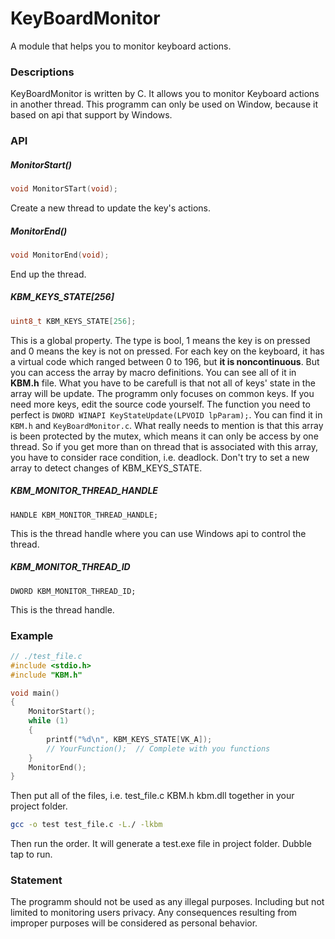 # KeyBoardMonitor
A module that helps you to monitor keyboard actions.

### Descriptions
KeyBoardMonitor is written by C. It allows you to monitor Keyboard actions in another thread.
This programm can only be used on Window, because it based on api that support by Windows.

### API

##### MonitorStart()

```C
void MonitorSTart(void);
```
Create a new thread to update the key's actions.

##### MonitorEnd()

```C
void MonitorEnd(void);
```
End up the thread.

##### KBM_KEYS_STATE[256]

```C
uint8_t KBM_KEYS_STATE[256];
```
This is a global property. The type is bool, 1 means the key is on pressed and 0 means the key is not on pressed.
For each key on the keyboard, it has a virtual code which ranged between 0 to 196, but **it is noncontinuous**.
But you can access the array by macro definitions. You can see all of it in **KBM.h** file. What you have to be carefull
is that not all of keys' state in the array will be update. The programm only focuses on common keys. If you need more 
keys, edit the source code yourself. The function you need to perfect is `DWORD WINAPI KeyStateUpdate(LPVOID lpParam);`.
You can find it in `KBM.h` and `KeyBoardMonitor.c`. What really needs to mention is that this array is been protected by 
the mutex, which means it can only be access by one thread. So if you get more than on thread that is associated with this
array, you have to consider race condition, i.e. deadlock. Don't try to set a new array to detect changes of KBM_KEYS_STATE.

##### KBM_MONITOR_THREAD_HANDLE
```
HANDLE KBM_MONITOR_THREAD_HANDLE;
```
This is the thread handle where you can use Windows api to control the thread.

##### KBM_MONITOR_THREAD_ID
```
DWORD KBM_MONITOR_THREAD_ID;
```
This is the thread handle.

### Example
```C
// ./test_file.c
#include <stdio.h>
#include "KBM.h"

void main()
{
    MonitorStart();
    while (1)
    {  
        printf("%d\n", KBM_KEYS_STATE[VK_A]);
        // YourFunction();  // Complete with you functions
    }
    MonitorEnd();
}
```
Then put all of the files, i.e. test_file.c KBM.h kbm.dll together in your project folder.

```bash
gcc -o test test_file.c -L./ -lkbm
```
Then run the order. It will generate a test.exe file in project folder. Dubble tap to run.

### Statement
The programm should not be used as any illegal purposes. Including but not limited to monitoring users privacy.
Any consequences resulting from improper purposes will be considered as personal behavior.


